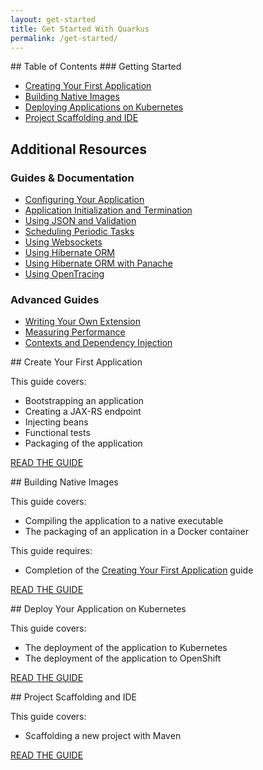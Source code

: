 ```yaml
---
layout: get-started
title: Get Started With Quarkus
permalink: /get-started/
---
```


<div class="grid__item width-4-12 hide-mobile toc" markdown="1">
## Table of Contents
### Getting Started

 - [Creating Your First Application]({{site.baseurl}}/guides/getting-started-guide)
 - [Building Native Images]({{site.baseurl}}/guides/building-native-image-guide)
 - [Deploying Applications on Kubernetes]({{site.baseurl}}/guides/kubernetes-guide)
 - [Project Scaffolding and IDE]({{site.baseurl}}/guides/ide-configuration)


## Additional Resources
### Guides & Documentation

- [Configuring Your Application]({{site.baseurl}}/guides/application-configuration-guide)
- [Application Initialization and Termination]({{site.baseurl}}/guides/application-lifecycle-events-guide)
- [Using JSON and Validation]({{site.baseurl}}/guides/json-and-validation-guide)
- [Scheduling Periodic Tasks]({{site.baseurl}}/guides/scheduled-guide)
- [Using Websockets]({{site.baseurl}}/guides/websocket-guide)
- [Using Hibernate ORM]({{site.baseurl}}/guides/hibernate-orm-guide)
- [Using Hibernate ORM with Panache]({{site.baseurl}}/guides/hibernate-orm-panache-guide)
- [Using OpenTracing]({{site.baseurl}}/guides/opentracing-guide)

### Advanced Guides

- [Writing Your Own Extension]({{site.baseurl}}/guides/extension-authors-guide)
- [Measuring Performance]({{site.baseurl}}/guides/performance-measure)
- [Contexts and Dependency Injection]({{site.baseurl}}/guides/cdi-reference)

</div>
<div class="grid__item width-8-12 width-12-12-m gs-content">
<div class="guide-item" markdown="1">
## Create Your First Application

This guide covers:
- Bootstrapping an application
- Creating a JAX-RS endpoint
- Injecting beans
- Functional tests
- Packaging of the application

<a href="{{site.baseurl}}/guides/getting-started-guide" class="button-cta secondary">READ THE GUIDE</a>
</div>

<div class="guide-item" markdown="1">
## Building Native Images

This guide covers:
- Compiling the application to a native executable
- The packaging of an application in a Docker container

This guide requires:
- Completion of the [Creating Your First Application]({{site.baseurl}}/guides/getting-started-guide) guide

<a href="{{site.baseurl}}/guides/building-native-image-guide" class="button-cta secondary">READ THE GUIDE</a>
</div>

<div class="guide-item" markdown="1">
## Deploy Your Application on Kubernetes

This guide covers:
- The deployment of the application to Kubernetes
- The deployment of the application to OpenShift

<a href="{{site.baseurl}}/guides/kubernetes-guide" class="button-cta secondary">READ THE GUIDE</a>
</div>

<div class="guide-item" markdown="1">
## Project Scaffolding and IDE

This guide covers:
- Scaffolding a new project with Maven

<a href="{{site.baseurl}}/guides/ide-configuration" class="button-cta secondary">READ THE GUIDE</a>
</div>

</div>
